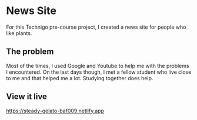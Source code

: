 # News Site

For this Technigo pre-course project, I created a news site for people who like plants. 

## The problem

Most of the times, I used Google and Youtube to help me with the problems I encountered. On the last days though, I met a fellow student who live close to me and that helped me a lot. Studying together does help.

## View it live
https://steady-gelato-baf009.netlify.app
